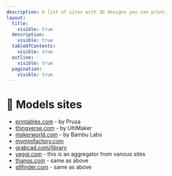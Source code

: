 ```yaml
---
description: A list of sites with 3D designs you can print.
layout:
  title:
    visible: true
  description:
    visible: true
  tableOfContents:
    visible: true
  outline:
    visible: true
  pagination:
    visible: true
---
```


# 🎨 Models sites

* [printables.com](https://www.printables.com/) - by Prusa
* [thingverse.com](https://www.thingiverse.com/) - by UltiMaker
* [makerworld.com](https://makerworld.com/en) - by Bambu Labs
* [myminifactory.com](https://www.myminifactory.com/)&#x20;
* [grabcad.com/library](https://grabcad.com/library)&#x20;
* [yeggi.com](https://www.yeggi.com/) - this is an aggregator from various sites
* [thangs.com](https://thangs.com/) - same as above
* [stlfinder.com](https://www.stlfinder.com/) - same as above
